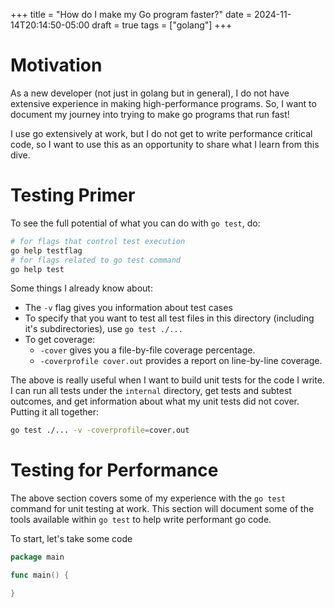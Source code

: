 +++
title = "How do I make my Go program faster?"
date = 2024-11-14T20:14:50-05:00
draft = true
tags = ["golang"]
+++

# Motivation

As a new developer (not just in golang but in general), I do not have extensive experience in making high-performance programs. So, I want to document my journey into trying to make go programs that run fast!

I use go extensively at work, but I do not get to write
performance critical code, so I want to use this as an
opportunity to share what I learn from this dive.

# Testing Primer

To see the full potential of what you can do with `go test`, do:

```bash
# for flags that control test execution
go help testflag
# for flags related to go test command
go help test
```

Some things I already know about:
- The `-v` flag gives you information about test cases
- To specify that you want to test all test files in this directory (including it's subdirectories), use `go test ./...`
- To get coverage:
	- `-cover` gives you a file-by-file coverage percentage.
	- `-coverprofile cover.out` provides a report on line-by-line coverage.

The above is really useful when I want to build unit tests for the code I write. I can run all tests under the `internal` directory, get tests and subtest outcomes, and get information about what my unit tests did not cover. Putting it all together:

```bash
go test ./... -v -coverprofile=cover.out
```

# Testing for Performance

The above section covers some of my experience with the `go test` command for unit testing at work. This section will document some of the tools available within `go test` to help write performant go code.

To start, let's take some code
```go
package main

func main() {

}



```

